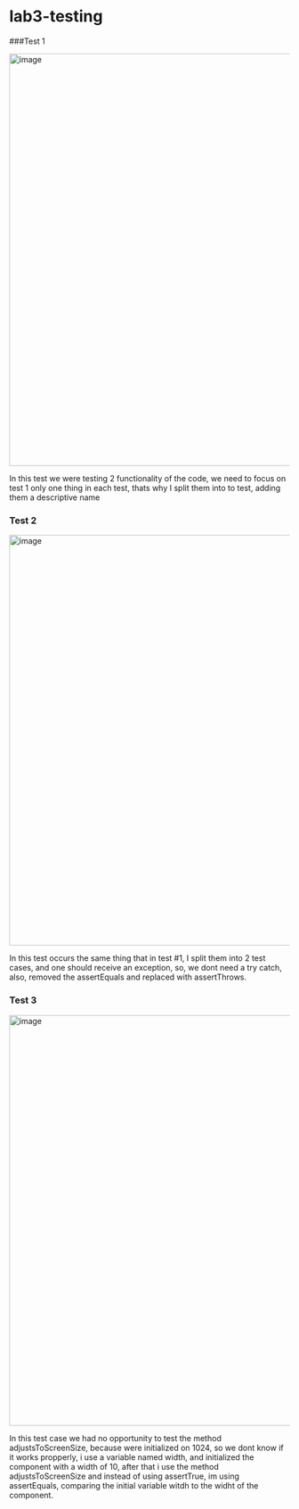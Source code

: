 # lab3-testing

###Test  1 

<img width="740" alt="image" src="https://github.com/IvanG-G/lab3-testing/assets/138608967/854d3882-6b37-4bb5-bb4d-12b37daa1c59">

In this test we were testing 2 functionality of the code, we need to focus on test 1 only one thing in each test, thats why I split them into to test, adding them a descriptive name



### Test 2 

<img width="737" alt="image" src="https://github.com/IvanG-G/lab3-testing/assets/138608967/54477dfe-69e8-4038-9a44-cc8ae24a940a">

In this test occurs the same thing that in test #1, I split them into 2 test cases, and one should receive an exception, so, we dont need a try catch, also, removed the assertEquals and replaced with assertThrows.



### Test 3

<img width="737" alt="image" src="https://github.com/IvanG-G/lab3-testing/assets/138608967/edb0d4fe-eeff-44f7-a410-12c036aa5983">

In this test case we had no opportunity to test the method adjustsToScreenSize, because were initialized on 1024, so we dont know if it works propperly, i use a variable named width, and initialized the component with a width of 10, after that i use the method adjustsToScreenSize and instead of using assertTrue, im using assertEquals, comparing the initial variable witdh to the widht of the component.
